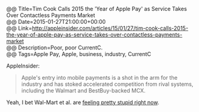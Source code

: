@@ Title=Tim Cook Calls 2015 the 'Year of Apple Pay' as Service Takes Over Contactless Payments Market  
@@ Date=2015-01-27T21:00:00+00:00  
@@ Link=http://appleinsider.com/articles/15/01/27/tim-cook-calls-2015-the-year-of-apple-pay-as-service-takes-over-contactless-payments-market  
@@ Description=Poor, poor CurrentC.  
@@ Tags=Apple Pay, Apple, business, industry, CurrentC  

AppleInsider:
>Apple's entry into mobile payments is a shot in the arm for the industry and has stoked accelerated competition from rival systems, including the Walmart and BestBuy-backed MCX.

Yeah, I bet Wal-Mart et al. are [feeling pretty stupid right now][techcrunch].

[techcrunch]: http://techcrunch.com/2014/10/25/currentc/